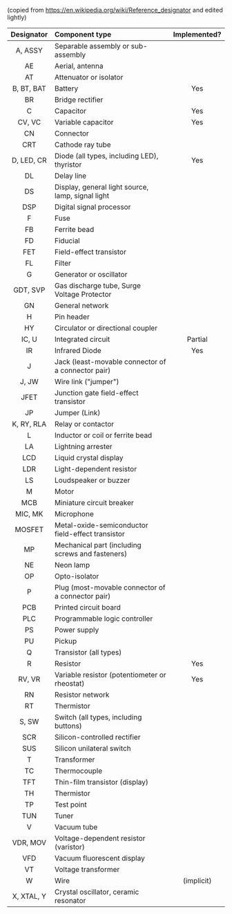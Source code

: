 (copied from <https://en.wikipedia.org/wiki/Reference_designator> and edited lightly)

| Designator | Component type | Implemented? |
|:--:|:--|:--:|
| A, ASSY | Separable assembly or sub-assembly ||
| AE | Aerial, antenna ||
| AT | Attenuator or isolator ||
| B, BT, BAT | Battery | Yes |
| BR | Bridge rectifier ||
| C | Capacitor | Yes |
| CV, VC | Variable capacitor | Yes |
| CN | Connector ||
| CRT | Cathode ray tube ||
| D, LED, CR | Diode (all types, including LED), thyristor | Yes |
| DL | Delay line ||
| DS | Display, general light source, lamp, signal light ||
| DSP | Digital signal processor ||
| F | Fuse ||
| FB | Ferrite bead ||
| FD | Fiducial ||
| FET | Field-effect transistor ||
| FL | Filter ||
| G | Generator or oscillator ||
| GDT, SVP | Gas discharge tube, Surge Voltage Protector ||
| GN | General network ||
| H | Pin header ||
| HY | Circulator or directional coupler ||
| IC, U | Integrated circuit | Partial |
| IR | Infrared Diode | Yes |
| J | Jack (least-movable connector of a connector pair) ||
| J, JW | Wire link ("jumper") ||
| JFET | Junction gate field-effect transistor ||
| JP | Jumper (Link) ||
| K, RY, RLA | Relay or contactor ||
| L | Inductor or coil or ferrite bead ||
| LA | Lightning arrester ||
| LCD | Liquid crystal display ||
| LDR | Light-dependent resistor ||
| LS | Loudspeaker or buzzer ||
| M | Motor ||
| MCB | Miniature circuit breaker ||
| MIC, MK | Microphone ||
| MOSFET | Metal-oxide-semiconductor field-effect transistor ||
| MP | Mechanical part (including screws and fasteners) ||
| NE | Neon lamp ||
| OP | Opto-isolator ||
| P | Plug (most-movable connector of a connector pair) ||
| PCB | Printed circuit board ||
| PLC | Programmable logic controller ||
| PS | Power supply ||
| PU | Pickup ||
| Q | Transistor (all types) ||
| R | Resistor | Yes |
| RV, VR | Variable resistor (potentiometer or rheostat) | Yes |
| RN | Resistor network ||
| RT | Thermistor ||
| S, SW | Switch (all types, including buttons) ||
| SCR | Silicon-controlled rectifier ||
| SUS | Silicon unilateral switch ||
| T | Transformer ||
| TC | Thermocouple ||
| TFT | Thin-film transistor (display) ||
| TH | Thermistor ||
| TP | Test point ||
| TUN | Tuner ||
| V | Vacuum tube ||
| VDR, MOV | Voltage-dependent resistor (varistor) ||
| VFD | Vacuum fluorescent display ||
| VT | Voltage transformer ||
| W | Wire | (implicit) |
| X, XTAL, Y | Crystal oscillator, ceramic resonator ||
